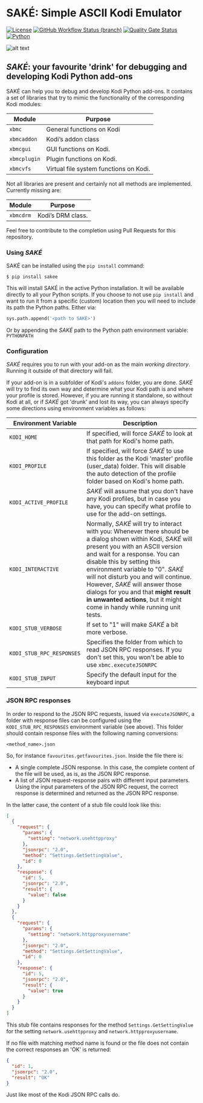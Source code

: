 # SAKÉ: Simple ASCII Kodi Emulator
[![License](https://img.shields.io/github/license/retrospect-addon/kodi.emulator.ascii?color=brightgreen)](LICENSE.md)
[![GitHub Workflow Status (branch)](https://img.shields.io/github/actions/workflow/status/retrospect-addon/kodi.emulator.ascii/unittests.yml?branch=master)](https://github.com/retrospect-addon/kodi.emulator.ascii/actions?query=workflow%3Aunit-tests)
[![Quality Gate Status](https://sonarcloud.io/api/project_badges/measure?project=retrospect-addon%3Akodi.emulator.ascii&metric=alert_status)](https://sonarcloud.io/dashboard?id=retrospect-addon%3Akodi.emulator.ascii)
[![Python](https://img.shields.io/badge/python-2.7%20%7C%203.6-blue?logo=python)](https://kodi.tv/article/attention-addon-developers-migration-python-3)

![alt text](https://github.com/retrospect-addon/kodi.emulator.ascii/raw/master/sake.png "Simple ASCII Kodi Emulator")

## _SAKÉ_: your favourite 'drink' for debugging and developing Kodi Python add-ons
SAKÉ can help you to debug and develop Kodi Python add-ons. It contains a set of libraries that try to mimic the functionality of the corresponding Kodi modules:

| Module       | Purpose                                |
|--------------|----------------------------------------|
| `xbmc`       | General functions on Kodi              |
| `xbmcaddon`  | Kodi’s addon class                     |
| `xbmcgui`    | GUI functions on Kodi.                 |
| `xbmcplugin` | Plugin functions on Kodi.              |
| `xbmcvfs`    | Virtual file system functions on Kodi. |

Not all libraries are present and certainly not all methods are implemented. Currently missing are:

| Module    | Purpose           |
|-----------|-------------------|
| `xbmcdrm` | Kodi’s DRM class. |

Feel free to contribute to the completion using Pull Requests for this repository.

### Using _SAKÉ_
SAKÉ can be installed using the `pip install` command:

    $ pip install sakee
    
This will install SAKÉ in the active Python installation. It will be available directly to all your Python scripts. If you choose to not use `pip install` and want to run it from a specific (custom) location then you will need to include its path the Python paths. Either via:

```Python
sys.path.append('<path to SAKÉ>')
```

Or by appending the _SAKÉ_ path to the Python path environment variable: `PYTHONPATH`

### Configuration
_SAKÉ_ requires you to run with your add-on as the main _working directory_. Running it outside of that directory will fail. 

If your add-on is in a subfolder of Kodi's `addons` folder, you are done. _SAKÉ_ will try to find its own way and determine what your Kodi path is and where your profile is stored. However, if you are running it standalone, so without Kodi at all, or if _SAKÉ_ got 'drunk' and lost its way, you can always specify some directions using environment variables as follows:

| Environment Variable | Description |
|----------------------|-------------|
| `KODI_HOME`          | If specified, will force _SAKÉ_ to look at that path for Kodi's home path. |
| `KODI_PROFILE` | If specified, will force _SAKÉ_ to use this folder as the Kodi 'master' profile (user_data) folder. This will disable the auto detection of the profile folder based on Kodi's home path. |
| `KODI_ACTIVE_PROFILE` | _SAKÉ_ will assume that you don't have any Kodi profiles, but in case you have, you can specify what profile to use for the add-on settings. |
| `KODI_INTERACTIVE`   | Normally, _SAKÉ_ will try to interact with you: Whenever there should be a dialog shown within Kodi, _SAKÉ_ will present you with an ASCII version and wait for a response. You can disable this by setting this environment variable to "0". _SAKÉ_ will not disturb you and will continue. However, _SAKÉ_ will answer those dialogs for you and that **might result in unwanted actions**, but it might come in handy while running unit tests.|
| `KODI_STUB_VERBOSE` | If set to "1" will make _SAKÉ_ a bit more verbose. |
| `KODI_STUB_RPC_RESPONSES` | Specifies the folder from which to read JSON RPC responses. If you don't set this, you won't be able to use `xbmc.executeJSONRPC` |
| `KODI_STUB_INPUT` | Specify the default input for the keyboard input |

### JSON RPC responses
In order to respond to the JSON RPC requests, issued via `executeJSONRPC`, a folder with response files can be configured using the `KODI_STUB_RPC_RESPONSES` environment variable (see above). This folder should contain response files with the following naming conversions:

    <method_name>.json
    
So, for instance `favourites.getfavourites.json`. Inside the file there is: 

- A single complete JSON response. In this case, the complete content of the file will be used, as is, as the JSON RPC response.
- A list of JSON request-response pairs with different input parameters. Using the input parameters of the JSON RPC request, the correct response is determined and returned as the JSON RPC response.

In the latter case, the content of a stub file could look like this:

```json
[
  {
    "request": {
      "params": {
        "setting": "network.usehttpproxy"
      },
      "jsonrpc": "2.0",
      "method": "Settings.GetSettingValue",
      "id": 0
    },
    "response": {
      "id": 5,
      "jsonrpc": "2.0",
      "result": {
        "value": false
      }
    }
  },
  {
    "request": {
      "params": {
        "setting": "network.httpproxyusername"
      },
      "jsonrpc": "2.0",
      "method": "Settings.GetSettingValue",
      "id": 0
    },
    "response": {
      "id": 5,
      "jsonrpc": "2.0",
      "result": {
        "value": true
      }
    }
  }
]
```

This stub file contains responses for the method `Settings.GetSettingValue` for the setting `network.usehttpproxy` and `network.httpproxyusername`.

If no file with matching method name is found or the file does not contain the correct responses an 'OK' is returned:

```json
{
  "id": 1,
  "jsonrpc": "2.0",
  "result": "OK"
}
``` 

Just like most of the Kodi JSON RPC calls do.
